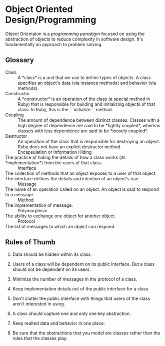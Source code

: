 # Object Oriented Design/Programming

Object Orientaion is a *programming paradigm* focused on using the
abstraction of objects to reduce complexity in software design. It's
fundamentally an approach to problem solving.

## Glossary

<dl>
    <dt>Class</dt>
    <dd>A *class* is a unit that we use to define types of objects. A class specifies an object's
    data (via instance methods) and behavior (via methods).</dd>
    <dt>Constructor</dt>
    <dd>A *constructor* is an operation of the class (a special method in Ruby) that is responsible
    for building and initializing objects of that class. In Ruby, this is the ```initialize``` method.</dd>
    <dt>Coupling</dt>
    <dd>The amount of dependence between distinct classes. Classes with a high degree of dependence are said to be *tightly coupled*, whereas classes with less dependence are said to be *loosely coupled*.
    <dt>Destructor</dt>
    <dd>An operation of the class that is responsible for destroying an object. Ruby does not have an explicit
    destructor method.</dd>
    <dd>Encapsulation or Information Hiding</dd>
    <dt>The practice of hiding the details of how a class works (its *implementation*) from the users of that class.</dt>
    <dd>Interface</dd>
    <dt>The collection of methods that an object exposes to a user of that object. The interface
    defines the details and intention of an object's use.</dt>
    <dd>
    <dd>Message</dd>
    <dt>The name of an operation called on an object. An object is said to respond to a message.</dt>
    <dd>Method</dt>
    <dt>The implementation of message.</dt>
    <dd>Polymorphism</dd>
    <dt>The ability to exchange one object for another object.</dt>
    <dd>Protocol</dd>
    <dt>The list of messages to which an object can respond.</dt>
</dl>

## Rules of Thumb

1. Data should be hidden within its class.

1. Users of a class will be dependent on its public interface. But a
   class should not be dependent on its users.

1. Minimize the number of messages in the protocol of a class.

1. Keep implementation details out of the public interface for a class.

1. Don't clutter the public interface with things that users of the
   class aren't interested in using.

1. A class should capture one and only one key abstraction.

1. Keep realted data and behavior in one place.

1. Be sure that the abstractions that you model are classes rather
   than the roles that the classes play.
